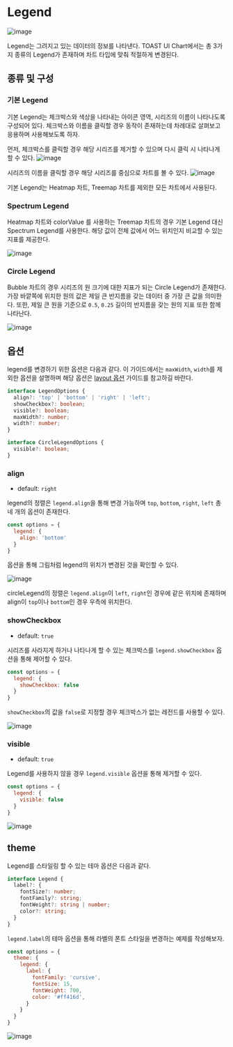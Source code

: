 # Legend

![image](https://user-images.githubusercontent.com/35371660/102162975-8d9c9880-3ecd-11eb-9250-60249d4383ce.png)

Legend는 그려지고 있는 데이터의 정보를 나타낸다. TOAST UI Chart에서는 총 3가지 종류의 Legend가 존재하며 차트 타입에 맞춰 적절하게 변경된다.

## 종류 및 구성
### 기본 Legend

기본 Legend는 체크박스와 색상을 나타내는 아이콘 영역, 시리즈의 이름이 나타나도록 구성되어 있다. 체크박스와 이름을 클릭할 경우 동작이 존재하는데 차례대로 살펴보고 응용하며 사용해보도록 하자.

먼저, 체크박스를 클릭할 경우 해당 시리즈를 제거할 수 있으며 다시 클릭 시 나타나게 할 수 있다.
![image](https://user-images.githubusercontent.com/35371660/102163730-6befe100-3ece-11eb-9cdd-99ee688bc78e.png)

시리즈의 이름을 클릭할 경우 해당 시리즈를 중심으로 차트를 볼 수 있다.
![image](https://user-images.githubusercontent.com/35371660/102164732-b2ddd680-3ece-11eb-8e87-7757e8edbbdb.png)

기본 Legend는 Heatmap 차트, Treemap 차트를 제외한 모든 차트에서 사용된다.
### Spectrum Legend

Heatmap 차트와 colorValue 를 사용하는 Treemap 차트의 경우 기본 Legend 대신 Spectrum Legend를 사용한다. 해당 값이 전체 값에서 어느 위치인지 비교할 수 있는 지표를 제공한다.

![image](https://user-images.githubusercontent.com/35371660/102166614-d48b8d80-3ecf-11eb-954c-d994c5370759.png)
### Circle Legend

Bubble 차트의 경우 시리즈의 원 크기에 대한 지표가 되는 Circle Legend가 존재한다. 가장 바깥쪽에 위치한 원의 값은 제일 큰 반지름을 갖는 데이터 중 가장 큰 값을 의미한다. 또한, 제일 큰 원을 기준으로 `0.5`, `0.25` 길이의 반지름을 갖는 원의 지표 또한 함께 나타난다.

![image](https://user-images.githubusercontent.com/35371660/102166826-62677880-3ed0-11eb-9a47-6273c32f8a1b.png)

## 옵션

legend를 변경하기 위한 옵션은 다음과 같다. 이 가이드에서는 `maxWidth`, `width`를 제외한 옵션을 설명하며 해당 옵션은 [layout 옵션](./common-layout-options.md) 가이드를 참고하길 바란다.

```ts
interface LegendOptions {
  align?: 'top' | 'bottom' | 'right' | 'left';
  showCheckbox?: boolean;
  visible?: boolean;
  maxWidth?: number;
  width?: number;
}

interface CircleLegendOptions {
  visible?: boolean;
}
```

### align

* default: `right`

legend의 정렬은 `legend.align`을 통해 변경 가능하며 `top`, `bottom`, `right`, `left` 총 네 개의 옵션이 존재한다. 

```js
const options = {
  legend: {
    align: 'bottom'
  }
}
```

옵션을 통해 그림처럼 legend의 위치가 변경된 것을 확인할 수 있다.

![image](https://user-images.githubusercontent.com/35371660/102162447-8cb73700-3ecc-11eb-978b-b7deaa56c7e8.png)

circleLegend의 정렬은 `legend.align`이 `left`, `right`인 경우에 같은 위치에 존재하며 align이 `top`이나 `bottom`인 경우 우측에 위치한다.

### showCheckbox

* default: `true`

시리즈를 사라지게 하거나 나타나게 할 수 있는 체크박스를 `legend.showCheckbox` 옵션을 통해 제어할 수 있다.

```js
const options = {
  legend: {
    showCheckbox: false
  }
}
```

`showCheckbox`의 값을 `false`로 지정할 경우 체크박스가 없는 레전드를 사용할 수 있다.

![image](https://user-images.githubusercontent.com/35371660/102171892-f3435180-3eda-11eb-9acd-0c2b2eb914bb.png)
### visible

* default: `true`

Legend를 사용하지 않을 경우 `legend.visible` 옵션을 통해 제거할 수 있다.


```js
const options = {
  legend: {
    visible: false
  }
}
```

![image](https://user-images.githubusercontent.com/35371660/102172256-cb082280-3edb-11eb-9b54-d1368b59f662.png)

## theme

Legend를 스타일링 할 수 있는 테마 옵션은 다음과 같다.

```ts
interface Legend {
  label?: {
    fontSize?: number;
    fontFamily?: string;
    fontWeight?: string | number;
    color?: string;
  }
}
```

`legend.label`의 테마 옵션을 통해 라벨의 폰트 스타일을 변경하는 예제를 작성해보자.


```js
const options = {
  theme: {
    legend: {
      label: {
        fontFamily: 'cursive',
        fontSize: 15,
        fontWeight: 700,
        color: '#ff416d',
      }
    }
  }
}
```

![image](https://user-images.githubusercontent.com/35371660/102173097-a319be80-3edd-11eb-8e94-1ba97e3182d9.png)
